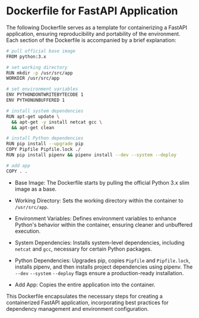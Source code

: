 # Dockerfile for FastAPI Application

The following Dockerfile serves as a template for containerizing a FastAPI application, ensuring reproducibility and portability of the environment. Each section of the Dockerfile is accompanied by a brief explanation:

```bash
# pull official base image
FROM python:3.x

# set working directory
RUN mkdir -p /usr/src/app
WORKDIR /usr/src/app

# set environment variables
ENV PYTHONDONTWRITEBYTECODE 1
ENV PYTHONUNBUFFERED 1

# install system dependencies
RUN apt-get update \
  && apt-get -y install netcat gcc \
  && apt-get clean

# install Python dependencies
RUN pip install --upgrade pip
COPY Pipfile Pipfile.lock ./
RUN pip install pipenv && pipenv install --dev --system --deploy

# add app
COPY . .
```
- Base Image: The Dockerfile starts by pulling the official Python 3.x slim image as a base.

- Working Directory: Sets the working directory within the container to `/usr/src/app`.
- Environment Variables: Defines environment variables to enhance Python's behavior within the container, ensuring cleaner and unbuffered execution.

- System Dependencies: Installs system-level dependencies, including `netcat` and `gcc`, necessary for certain Python packages.

- Python Dependencies: Upgrades pip, copies `Pipfile` and `Pipfile.lock`, installs pipenv, and then installs project dependencies using pipenv. The `--dev` `--system` `--deploy` flags ensure a production-ready installation.

- Add App: Copies the entire application into the container.


This Dockerfile encapsulates the necessary steps for creating a containerized FastAPI application, incorporating best practices for dependency management and environment configuration.